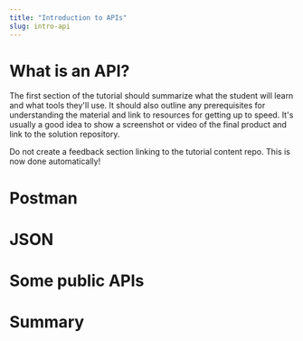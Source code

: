 ```yaml
---
title: "Introduction to APIs"
slug: intro-api
---
```


<!-- TODO: Introduction -->

# What is an API?

The first section of the tutorial should summarize what the student will learn and what tools they'll use. It should also outline any prerequisites for understanding the material and link to resources for getting up to speed. It's usually a good idea to show a screenshot or video of the final product and link to the solution repository.

Do not create a feedback section linking to the tutorial content repo. This is now done automatically!

# Postman

<!-- TODO -->

# JSON

<!-- TODO -->

# Some public APIs

<!-- TODO -->

# Summary
<!-- TODO -->
